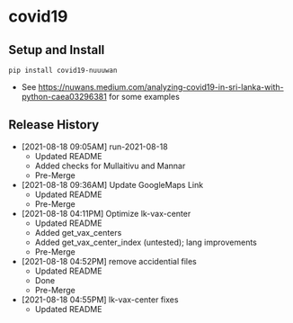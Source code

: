# covid19

## Setup and Install

```
pip install covid19-nuuuwan
```
* See https://nuwans.medium.com/analyzing-covid19-in-sri-lanka-with-python-caea03296381 for some examples

## Release History

* [2021-08-18 09:05AM] run-2021-08-18
  * Updated README
  * Added checks for Mullaitivu and Mannar
  * Pre-Merge
* [2021-08-18 09:36AM] Update GoogleMaps Link
  * Updated README
  * Pre-Merge
* [2021-08-18 04:11PM] Optimize lk-vax-center
  * Updated README
  * Added get_vax_centers
  * Added get_vax_center_index (untested); lang improvements
  * Pre-Merge
* [2021-08-18 04:52PM] remove accidential files
  * Updated README
  * Done
  * Pre-Merge
* [2021-08-18 04:55PM] lk-vax-center fixes
  * Updated README
